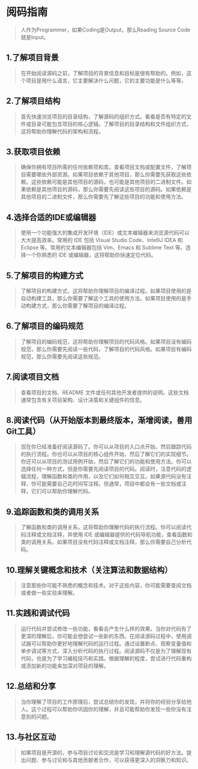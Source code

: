 # 阅码指南

> 人作为Programmer，如果Coding是Output，那么Reading Source Code就是Input。

## 1.了解项目背景

> 在开始阅读源码之前，了解项目的背景信息和目标是很有帮助的。例如，这个项目是用什么语言，它主要解决什么问题，它的主要功能是什么等等。

## 2.了解项目结构

> 首先快速浏览项目的目录结构，了解源码的组织方式。看看是否有特定的文件或目录可能包含项目的核心逻辑。了解项目的目录结构和文件组织方式，这将帮助你理解代码的架构和流程。

## 3.获取项目依赖

> 确保你拥有项目所需的任何依赖项和库。查看项目文档或配置文件，了解项目需要哪些外部资源。如果项目依赖于其他项目，那么你需要先获取这些依赖。这些依赖可能是其他项目的源码，也可能是其他项目的二进制文件。如果依赖是其他项目的源码，那么你需要先阅读这些项目的源码。如果依赖是其他项目的二进制文件，那么你需要先了解这些项目的功能和使用方法。

## 4.选择合适的IDE或编辑器

> 使用一个功能强大的集成开发环境（IDE）或文本编辑器来浏览源代码可以大大提高效率。常用的 IDE 包括 Visual Studio Code、IntelliJ IDEA 和 Eclipse 等。常用的文本编辑器包括 Vim、Emacs 和 Sublime Text 等。选择一个你熟悉的 IDE 或编辑器，这将帮助你快速定位代码。

## 5.了解项目的构建方式

> 了解项目的构建方式，这将帮助你理解项目的编译过程。如果项目使用的是自动构建工具，那么你需要了解这个工具的使用方法。如果项目使用的是手动构建方式，那么你需要了解项目的编译过程。

## 6.了解项目的编码规范

> 了解项目的编码规范，这将帮助你理解项目的代码风格。如果项目没有编码规范，那么你需要先阅读一些代码，了解项目的代码风格。如果项目有编码规范，那么你需要先阅读这些规范。

## 7.阅读项目文档

> 查看项目的文档、README 文件或任何其他开发者提供的说明。这些文档通常包含有关项目架构、设计决策和关键组件的信息。

## 8.阅读代码（从开始版本到最终版本，渐增阅读，善用Git工具）

> 现在你已经准备好阅读源码了。你可以从项目的入口点开始，然后跟踪代码的执行流程。你也可以从项目的核心组件开始，然后了解它们的实现细节。你还可以从项目的测试用例开始，然后了解它们的功能和使用方法。你可以选择任何一种方式，但是你需要先阅读项目的代码。阅读时，注意代码的逻辑流程，理解函数和类的作用，以及它们如何相互交互。如果源代码没有注释，你可能需要自己花时间写注释。但通常，项目中都会有一些文档或注释，它们可以帮助你理解代码。

## 9.追踪函数和类的调用关系

> 了解函数和类的调用关系，这将帮助你理解代码的执行流程。你可以阅读代码注释或文档注释，并使用 IDE 或编辑器提供的代码导航功能，查看函数和类的调用关系。如果项目没有代码注释或文档注释，那么你需要自己分析代码。

## 10.理解关键概念和技术（关注算法和数据结构）

> 注意那些你可能不熟悉的概念和技术。对于这些内容，你可能需要查阅文档或者做一些实验来理解。

## 11.实践和调试代码

> 运行代码并尝试修改一些功能，看看会产生什么样的效果。当你对代码有了更深的理解后，你可能会想尝试一些新的东西。在阅读源码过程中，使用调试器可以帮助你更好地理解代码的运行过程。通过设置断点、观察变量值和单步调试等方式，深入分析代码的执行过程。阅读源码不仅是为了理解现有代码，也是为了学习编程技巧和实践。根据理解的程度，尝试进行代码重构或添加新的功能来加深对项目的理解。

## 12.总结和分享

> 当你理解了项目的工作原理后，尝试总结你的发现，并将你的经验分享给他人。这个过程可以帮助你巩固你的理解，并且可能帮助你发现一些你没有注意到的问题。

## 13.与社区互动

> 如果项目是开源的，参与项目讨论和交流是学习和理解源代码的好方法。提出问题、参与讨论和与其他贡献者合作，可以获得更深入的洞察力和知识。
